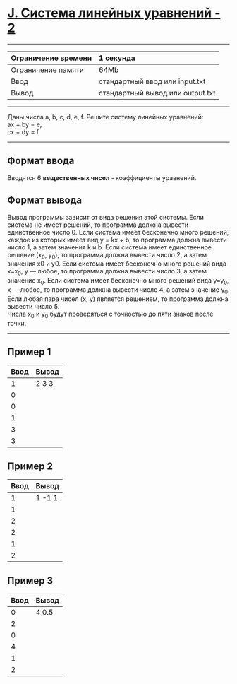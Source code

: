 # [J. Система линейных уравнений - 2](https://contest.yandex.ru/contest/27393/problems/J/)

---
| Ограничение времени | 1 секунда |
| :--- | :--- |
| Ограничение памяти | 64Mb |
| Ввод | стандартный ввод или input.txt |
| Вывод | стандартный вывод или output.txt |
---

Даны числа a, b, c, d, e, f. Решите систему линейных уравнений:  
ax + by = e,  
cx + dy = f

---
## Формат ввода
Вводятся 6 **вещественных чисел** - коэффициенты уравнений.

## Формат вывода
Вывод программы зависит от вида решения этой системы. Если система не имеет решений, то программа должна вывести единственное число 0. Если система имеет бесконечно много решений, каждое из которых имеет вид y = kx + b, то программа должна вывести число 1, а затем значения k и b. Если система имеет единственное решение (x<sub>0</sub>, y<sub>0</sub>), то программа должна вывести число 2, а затем значения x0 и y0. Если система имеет бесконечно много решений вида x=x<sub>0</sub>, y — любое, то программа должна вывести число 3, а затем значение x<sub>0</sub>. Если система имеет бесконечно много решений вида y=y<sub>0</sub>, x — любое, то программа должна вывести число 4, а затем значение y<sub>0</sub>. Если любая пара чисел (x, y) является решением, то программа должна вывести число 5.  
Числа x<sub>0</sub> и y<sub>0</sub> будут проверяться с точностью до пяти знаков после точки.

---
## Пример 1

| Ввод | Вывод |
| :--- | :--- |
| 1 | 2 3 3 |
| 0 | |
| 0 | |
| 1 | |
| 3 | |
| 3 | |

## Пример 2

| Ввод | Вывод |
| :--- | :--- |
| 1 | 1 -1 1 |
| 1 | |
| 2 | |
| 2 | |
| 1 | |
| 2 | |

## Пример 3

| Ввод | Вывод |
| :--- | :--- |
| 0 | 4 0.5 |
| 2 | |
| 0 | |
| 4 | |
| 1 | |
| 2 | |

